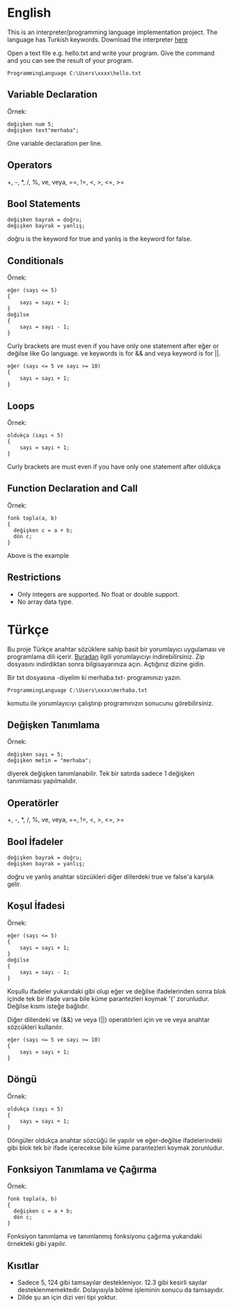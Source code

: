 
# English
This is an interpreter/programming language implementation project. The language has Turkish keywords. Download the interpreter [here](https://drive.google.com/open?id=0B-0eXZXRmKFLckJ0REZqWGIySW8)

Open a text file e.g. hello.txt and write your program. Give the command and you can see the result of your program.

```
ProgrammingLanguage C:\Users\xxxx\hello.txt
```

## Variable Declaration
Örnek:
```
değişken num 5;
değişken text"merhaba";
```
One variable declaration per line.

## Operators
+, -, *, /, %, ve, veya, ==, !=, <, >, <=, >=


## Bool Statements
```
değişken bayrak = doğru;
değişken bayrak = yanlış;
```
doğru is the keyword for true and yanlış is the keyword for false.

## Conditionals
Örnek:
```
eğer (sayı <= 5)
{
    sayı = sayı + 1;
}
değilse
{
    sayı = sayı - 1;
}
```
Curly brackets are must even if you have only one statement after eğer or değilse like Go language. ve keywords is for && and veya keyword is for ||.

```
eğer (sayı <= 5 ve sayı >= 10)
{
    sayı = sayı + 1;
}
```


## Loops
Örnek:
```
oldukça (sayı < 5)
{
    sayı = sayı + 1;
}
```
Curly brackets are must even if you have only one statement after oldukça

## Function Declaration and Call
Örnek:
```
fonk topla(a, b)
{
  değişken c = a + b;
  dön c;
}
```
Above is the example

## Restrictions
* Only integers are supported. No float or double support.
* No array data type.

# Türkçe

Bu proje Türkçe anahtar sözüklere sahip basit bir yorumlayıcı uygulaması ve programlama dili içerir. [Buradan](https://drive.google.com/open?id=0B-0eXZXRmKFLckJ0REZqWGIySW8) ilgili yorumlayıcıyı indirebilirsiniz. Zip dosyasını indirdiktan sonra bilgisayarınıza açın. Açtığınız dizine gidin.

Bir txt dosyasına -diyelim ki merhaba.txt- programınızı yazın.

```
ProgrammingLanguage C:\Users\xxxx\merhaba.txt
```
komutu ile yorumlayıcıyı çalıştırıp programınızın sonucunu görebilirsiniz.

## Değişken Tanımlama
Örnek:
```
değişken sayı = 5;
değişken metin = "merhaba";
```
diyerek değişken tanımlanabilir. Tek bir satırda sadece 1 değişken tanımlaması yapılmalıdır.

## Operatörler
+, -, *, /, %, ve, veya, ==, !=, <, >, <=, >=

## Bool İfadeler
```
değişken bayrak = doğru;
değişken bayrak = yanlış;
```
doğru ve yanlış anahtar sözcükleri diğer dillerdeki true ve false'a karşılık gelir.

## Koşul İfadesi
Örnek:
```
eğer (sayı <= 5)
{
    sayı = sayı + 1;
}
değilse
{
    sayı = sayı - 1;
}
```
Koşullu ifadeler yukarıdaki gibi olup eğer ve değilse ifadelerinden sonra blok içinde tek bir ifade varsa bile küme parantezleri koymak '{' zorunludur. Değilse kısmı isteğe bağlıdır.

Diğer dillerdeki ve (&&) ve veya (||) operatörleri için ve ve veya anahtar sözcükleri kullanılır.

```
eğer (sayı <= 5 ve sayı >= 10)
{
    sayı = sayı + 1;
}
```


## Döngü
Örnek:
```
oldukça (sayı < 5)
{
    sayı = sayı + 1;
}
```
Döngüler oldukça anahtar sözcüğü ile yapılır ve eğer-değilse ifadelerindeki gibi blok tek bir ifade içerecekse bile küme parantezleri koymak zorunludur.

## Fonksiyon Tanımlama ve Çağırma
Örnek:
```
fonk topla(a, b)
{
  değişken c = a + b;
  dön c;
}
```
Fonksiyon tanımlama ve tanımlanmış fonksiyonu çağırma yukarıdaki örnekteki gibi yapılır.

## Kısıtlar
* Sadece 5, 124 gibi tamsayılar destekleniyor. 12.3 gibi kesirli sayılar desteklenmemektedir. Dolayısıyla bölme işleminin sonucu da tamsayıdır.
* Dilde şu an için dizi veri tipi yoktur.

